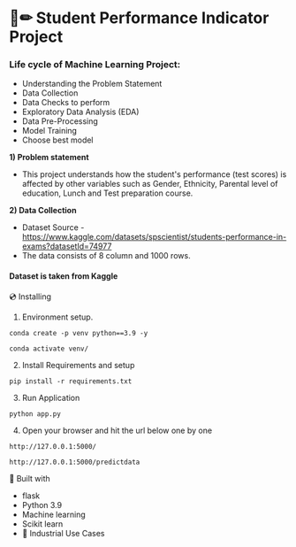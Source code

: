 # 📄✏ Student Performance Indicator Project

### Life cycle of Machine Learning Project:
- Understanding the Problem Statement
- Data Collection
- Data Checks to perform
- Exploratory Data Analysis (EDA)
- Data Pre-Processing
- Model Training
- Choose best model

**1) Problem statement**
- This project understands how the student's performance (test scores) is affected by other variables such as Gender, Ethnicity, Parental level of education, Lunch and Test preparation course.

**2) Data Collection**
- Dataset Source - https://www.kaggle.com/datasets/spscientist/students-performance-in-exams?datasetId=74977
- The data consists of 8 column and 1000 rows.


#### Dataset is taken from Kaggle


💿 Installing
1. Environment setup.
```
conda create -p venv python==3.9 -y
```
```
conda activate venv/
````
2. Install Requirements and setup
```
pip install -r requirements.txt
```
3. Run Application
```
python app.py
```
4. Open your browser and hit the url below one by one
```
http://127.0.0.1:5000/
```
```
http://127.0.0.1:5000/predictdata
```



🔧 Built with
- flask
- Python 3.9
- Machine learning
- Scikit learn
- 🏦 Industrial Use Cases
